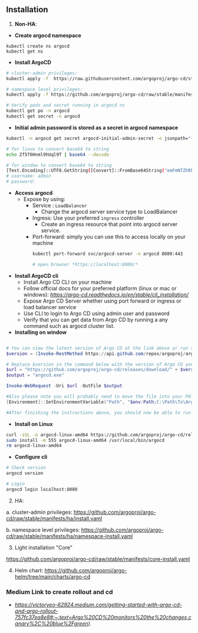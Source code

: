 ## **Installation**

1. **Non-HA**:
- **Create argocd namespace**
```
kubectl create ns argocd
kubectl get ns
```
- **Install ArgoCD**
```sh
# cluster-admin privileges:
kubectl apply -f  https://raw.githubusercontent.com/argoproj/argo-cd/stable/manifests/install.yaml -n argocd

# namespace level privileges: 
kubectl apply -f https://github.com/argoproj/argo-cd/raw/stable/manifests/namespace-install.yaml -n argocd

# Verify pods and secret running in argocd ns
kubectl get po -n argocd
kubectl get secret -n argocd
```

- **Initial admin password is stored as a secret in argocd namespace**
```sh
kubectl -n argocd get secret argocd-initial-admin-secret -o jsonpath="{.data.password}" | base64 -d; echo

# for linux to convert base64 to string
echo Zf5T6Hnml9hUql9T | base64 --decode

# for window to convert base64 to string
[Text.Encoding]::UTF8.GetString([Convert]::FromBase64String("emFmNTZhRkVYeVRUNXFXeA=="))
# username: admin
# password: 
```
- **Access argocd**
    - Expose by using:
        - Service : `LoadBalancer`
            - Change the argocd server service type to LoadBalancer
        - Ingress: Use your preferred `ingress` controller
            - Create an ingress resource that point into argocd server service.
        - Port-forward: simply you can use this to access locally on your machine
            ```sh
            kubectl port-forward svc/argocd-server -n argocd 8080:443

            # open browser *https://localhost:8080/*
            ```
- **Install ArgoCD cli**
    - Install Argo CD CLI on your machine
    - Follow official docs for your preferred platform (linux or mac or windows): *https://argo-cd.readthedocs.io/en/stable/cli_installation/*
    - Expose Argo CD Server whether using port forward or ingress or load balancer service
    - Use CLI to login to Argo CD using admin user and password
    - Verify that you can get data from Argo CD by running a any command such as argocd cluster list.
- **Installing on window**
```powershell

# You can view the latest version of Argo CD at the link above or run the following command to grab the version:
$version = (Invoke-RestMethod https://api.github.com/repos/argoproj/argo-cd/releases/latest).tag_name

# Replace $version in the command below with the version of Argo CD you would like to download:
$url = "https://github.com/argoproj/argo-cd/releases/download/" + $version + "/argocd-windows-amd64.exe"
$output = "argocd.exe"

Invoke-WebRequest -Uri $url -OutFile $output

#Also please note you will probably need to move the file into your PATH. Use following command to add Argo CD into environment variables PATH
[Environment]::SetEnvironmentVariable("Path", "$env:Path;C:\Path\To\ArgoCD-CLI", "User")

#After finishing the instructions above, you should now be able to run argocd commands.
```

- **Install on Linux**
```sh
curl -sSL -o argocd-linux-amd64 https://github.com/argoproj/argo-cd/releases/latest/download/argocd-linux-amd64
sudo install -m 555 argocd-linux-amd64 /usr/local/bin/argocd
rm argocd-linux-amd64
```

- **Configure cli**
```sh
# Check version
argocd version

# Login
argocd login localhost:8080
```


2. HA:

a. cluster-admin privileges: https://github.com/argoproj/argo-cd/raw/stable/manifests/ha/install.yaml

b. namespace level privileges: https://github.com/argoproj/argo-cd/raw/stable/manifests/ha/namespace-install.yaml

3. Light installation "Core"

https://github.com/argoproj/argo-cd/raw/stable/manifests/core-install.yaml

4. Helm chart: https://github.com/argoproj/argo-helm/tree/main/charts/argo-cd


### Medium Link to create rollout and cd
- *https://victoryeo-62924.medium.com/getting-started-with-argo-cd-and-argo-rollout-757fc37ea8e8#:~:text=Argo%20CD%20monitors%20the%20changes,canary%2C%20blue%2Fgreen).*